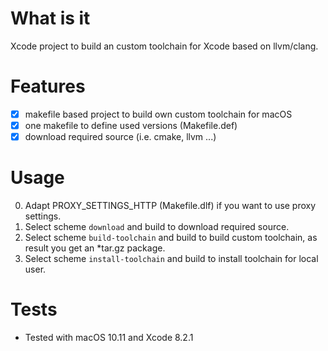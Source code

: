 # What is it
Xcode project to build an custom toolchain for Xcode based on llvm/clang. 

# Features
- [x] makefile based project to build own custom toolchain for macOS
- [x] one makefile to define used versions (Makefile.def)
- [x] download required source (i.e. cmake, llvm ...)

# Usage
0. Adapt PROXY_SETTINGS_HTTP (Makefile.dlf) if you want to use proxy settings.
1. Select scheme `download` and build to download required source.
2. Select scheme `build-toolchain` and build to build custom toolchain, as result you get an *tar.gz package.
3. Select scheme `install-toolchain` and build to install toolchain for local user.

# Tests
- Tested with macOS 10.11 and Xcode 8.2.1
